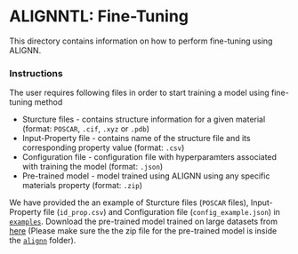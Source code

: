 # ALIGNNTL: Fine-Tuning

This directory contains information on how to perform fine-tuning using ALIGNN.

### Instructions

The user requires following files in order to start training a model using fine-tuning method
* Sturcture files - contains structure information for a given material (format: `POSCAR`, `.cif`, `.xyz` or `.pdb`) 
* Input-Property file - contains name of the structure file and its corresponding property value (format: `.csv`)
* Configuration file - configuration file with hyperparamters associated with training the model (format: `.json`)
* Pre-trained model - model trained using ALIGNN using any specific materials property (format: `.zip`)

We have provided the an example of Sturcture files (`POSCAR` files), Input-Property file (`id_prop.csv`) and Configuration file (`config_example.json`) in [`examples`](../examples). Download the pre-trained model trained on large datasets from <a href="https://figshare.com/projects/ALIGNN_models/126478">here</a> (Please make sure the the zip file for the pre-trained model is inside the [`alignn`](./alignn) folder). 
